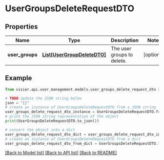 # UserGroupsDeleteRequestDTO


## Properties

Name | Type | Description | Notes
------------ | ------------- | ------------- | -------------
**user_groups** | [**List[UserGroupDeleteDTO]**](UserGroupDeleteDTO.md) | The user groups to delete. | [optional] 

## Example

```python
from visier.api.user_management.models.user_groups_delete_request_dto import UserGroupsDeleteRequestDTO

# TODO update the JSON string below
json = "{}"
# create an instance of UserGroupsDeleteRequestDTO from a JSON string
user_groups_delete_request_dto_instance = UserGroupsDeleteRequestDTO.from_json(json)
# print the JSON string representation of the object
print(UserGroupsDeleteRequestDTO.to_json())

# convert the object into a dict
user_groups_delete_request_dto_dict = user_groups_delete_request_dto_instance.to_dict()
# create an instance of UserGroupsDeleteRequestDTO from a dict
user_groups_delete_request_dto_from_dict = UserGroupsDeleteRequestDTO.from_dict(user_groups_delete_request_dto_dict)
```
[[Back to Model list]](../README.md#documentation-for-models) [[Back to API list]](../README.md#documentation-for-api-endpoints) [[Back to README]](../README.md)


